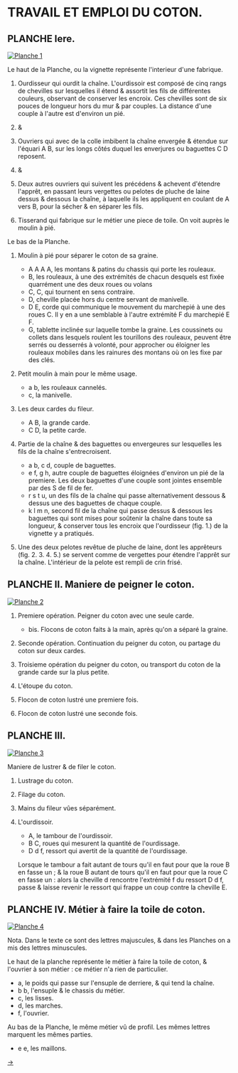 TRAVAIL ET EMPLOI DU COTON.
===========================

PLANCHE Iere.
-------------

[![Planche 1](Planche_1.jpeg)](Planche_1.jpeg)

Le haut de la Planche, ou la vignette représente l'interieur d'une fabrique.

1. Ourdisseur qui ourdit la chaîne. L'ourdissoir est composé de cinq rangs de chevilles sur lesquelles il étend & assortit les fils de différentes couleurs, observant de conserver les encroix. Ces chevilles sont de six pouces de longueur hors du mur & par couples. La distance d'une couple à l'autre est d'environ un pié.

2. &

3. Ouvriers qui avec de la colle imbibent la chaîne envergée & étendue sur l'équari A B, sur les longs côtés duquel les enverjures ou baguettes C D reposent.

4. &

5. Deux autres ouvriers qui suivent les précédens & achevent d'étendre l'apprêt, en passant leurs vergettes ou pelotes de pluche de laine dessus & dessous la chaîne, à laquelle ils les appliquent en coulant de A vers B, pour la sécher & en séparer les fils.

6. Tisserand qui fabrique sur le métier une piece de toile. On voit auprès le moulin à pié.

Le bas de la Planche. 

1. Moulin à pié pour séparer le coton de sa graine.
	- A A A A, les montans & patins du chassis qui porte les rouleaux.
	- B, les rouleaux, à une des extrémités de chacun desquels est fixée quarrément une des deux roues ou volans
	- C, C, qui tournent en sens contraire.
	- D, cheville placée hors du centre servant de manivelle.
	- D E, corde qui communique le mouvement du marchepié à une des roues C. Il y en a une semblable à l'autre extrémité F du marchepié E F.
	- G, tablette inclinée sur laquelle tombe la graine. Les coussinets ou collets dans lesquels roulent les tourillons des rouleaux, peuvent être serrés ou desserrés à volonté, pour approcher ou éloigner les rouleaux mobiles dans les rainures des montans où on les fixe par des clés.

2. Petit moulin à main pour le même usage.
	- a b, les rouleaux cannelés.
	- c, la manivelle.

3. Les deux cardes du fileur.
	- A B, la grande carde.
	- C D, la petite carde.

4. Partie de la chaîne & des baguettes ou envergeures sur lesquelles les fils de la chaîne s'entrecroisent.
	- a b, c d, couple de baguettes.
	- e f, g h, autre couple de baguettes éloignées d'environ un pié de la premiere. Les deux baguettes d'une couple sont jointes ensemble par des S de fil de fer.
	- r s t u, un des fils de la chaîne qui passe alternativement dessous & dessus une des baguettes de chaque couple.
	- k l m n, second fil de la chaîne qui passe dessus & dessous les baguettes qui sont mises pour soûtenir la chaîne dans toute sa longueur, & conserver tous les encroix que l'ourdisseur (fig. 1.) de la vignette y a pratiqués.

5. Une des deux pelotes revêtue de pluche de laine, dont les apprêteurs (fig. 2. 3. 4. 5.) se servent comme de vergettes pour étendre l'apprêt sur la chaîne. L'intérieur de la pelote est rempli de crin frisé.


PLANCHE II. Maniere de peigner le coton.
----------------------------------------

[![Planche 2](Planche_2.jpeg)](Planche_2.jpeg)

1. Premiere opération. Peigner du coton avec une seule carde.

	- bis. Flocons de coton faits à la main, après qu'on a séparé la graine.

2. Seconde opération. Continuation du peigner du coton, ou partage du coton sur deux cardes.

3. Troisieme opération du peigner du coton, ou transport du coton de la grande carde sur la plus petite.

4. L'étoupe du coton.

5. Flocon de coton lustré une premiere fois.

6. Flocon de coton lustré une seconde fois.


PLANCHE III.
------------

[![Planche 3](Planche_3.jpeg)](Planche_3.jpeg)

Maniere de lustrer & de filer le coton.

1. Lustrage du coton.

2. Filage du coton.

3. Mains du fileur vûes séparément.

4. L'ourdissoir.
	- A, le tambour de l'ourdissoir.
	- B C, roues qui mesurent la quantité de l'ourdissage.
	- D d f, ressort qui avertit de la quantité de l'ourdissage.

	Lorsque le tambour a fait autant de tours qu'il en faut pour que la roue B en fasse un ; & la roue B autant de tours qu'il en faut pour que la roue C en fasse un : alors la cheville d rencontre l'extrémité f du ressort D d f, passe & laisse revenir le ressort qui frappe un coup contre la cheville E.


PLANCHE IV. Métier à faire la toile de coton.
---------------------------------------------

[![Planche 4](Planche_4.jpeg)](Planche_4.jpeg)

Nota. Dans le texte ce sont des lettres majuscules, & dans les Planches on a mis des lettres minuscules.

Le haut de la planche représente le métier à faire la toile de coton, & l'ouvrier à son métier : ce métier n'a rien de particulier.

- a, le poids qui passe sur l'ensuple de derriere, & qui tend la chaîne.
- b b, l'ensuple & le chassis du métier.
- c, les lisses.
- d, les marches.
- f, l'ouvrier.

Au bas de la Planche, le même métier vû de profil. Les mêmes lettres marquent les mêmes parties.

- e e, les maillons.


[->](../13-Culture_de_la_vigne/Légende.md)
